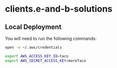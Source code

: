 # clients.e-and-b-solutions

## Local Deployment

You will need to run the following commands:

```bash
open -e ~/.aws/credentials
```

```bash
export AWS_ACCESS_KEY_ID=taco
export AWS_SECRET_ACCESS_KEY=moreTaco
```
